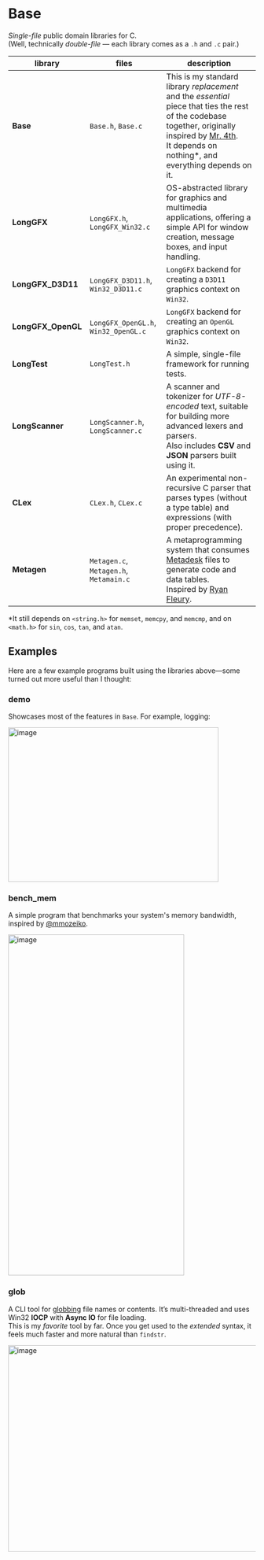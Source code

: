 # Base
*Single-file* public domain libraries for C.\
(Well, technically *double-file* — each library comes as a `.h` and `.c` pair.)

| library | files | description |
|-|-|-|
| **Base**           | `Base.h`, `Base.c` | This is my standard library _replacement_ and the _essential_ piece that ties the rest of the codebase together, originally inspired by [Mr. 4th](https://www.youtube.com/playlist?list=PLT6InxK-XQvNKTyLXk6H6KKy12UYS_KDL).<br>It depends on nothing*, and everything depends on it. |
| **LongGFX**        | `LongGFX.h`, `LongGFX_Win32.c` | OS-abstracted library for graphics and multimedia applications, offering a simple API for window creation, message boxes, and input handling. |
| **LongGFX_D3D11**  | `LongGFX_D3D11.h`, `Win32_D3D11.c` | `LongGFX` backend for creating a `D3D11` graphics context on `Win32`. |
| **LongGFX_OpenGL** | `LongGFX_OpenGL.h`, `Win32_OpenGL.c` | `LongGFX` backend for creating an `OpenGL` graphics context on `Win32`. |
| **LongTest**       | `LongTest.h` | A simple, single-file framework for running tests. |
| **LongScanner**    | `LongScanner.h`, `LongScanner.c` | A scanner and tokenizer for *UTF-8-encoded* text, suitable for building more advanced lexers and parsers.<br>Also includes **CSV** and **JSON** parsers built using it. |
| **CLex**           | `CLex.h`, `CLex.c` | An experimental non-recursive C parser that parses types (without a type table) and expressions (with proper precedence). |
| **Metagen**        | `Metagen.c`, `Metagen.h`, `Metamain.c`| A metaprogramming system that consumes [Metadesk](https://vimeo.com/650161731) files to generate code and data tables.<br>Inspired by [Ryan Fleury](https://www.rfleury.com/p/table-driven-code-generation). |

*It still depends on `<string.h>` for `memset`, `memcpy`, and `memcmp`, and on `<math.h>` for `sin`, `cos`, `tan`, and `atan`.

## Examples
Here are a few example programs built using the libraries above—some turned out more useful than I thought:

### demo
Showcases most of the features in `Base`. For example, logging:

<img width="428" height="314" alt="image" src="https://github.com/user-attachments/assets/936a66ed-34bc-474c-b08e-02f805e6c261" />

### bench_mem
A simple program that benchmarks your system's memory bandwidth, inspired by [@mmozeiko](https://github.com/mmozeiko/).

<img width="358" height="693" alt="image" src="https://github.com/user-attachments/assets/29777576-41b3-4460-8e21-80d833f6bd80" />

### glob
A CLI tool for [globbing](https://en.wikipedia.org/wiki/Glob_(programming)) file names or contents. It’s multi-threaded and uses Win32 **IOCP** with **Async IO** for file loading.\
This is my _favorite_ tool by far. Once you get used to the _extended_ syntax, it feels much faster and more natural than `findstr`.

<img width="960" height="420" alt="image" src="https://github.com/user-attachments/assets/b38c2373-e36b-46d1-af02-2878920749a5" />
